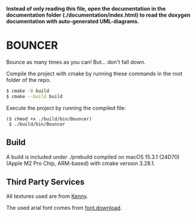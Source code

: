 
 **Instead of only reading this file, open the documentation in the documentation folder (./documentation/index.html) to read the doxygen documentation with auto-generated UML-diagrams.**

# BOUNCER

Bounce as many times as you can! But... don't fall down.

Compile the project with cmake by running these commands in the root folder of the repo.

```bash
$ cmake -B build
$ cmake --build build
```

Execute the project by running the compiled file:

```
($ chmod +x ./build/bin/Bouncer)
 $ ./build/bin/Bouncer
 ```

## Build

A build is included under ./prebuild compiled on macOS 15.3.1 (24D70) (Apple M2 Pro Chip, ARM-based) with cmake version 3.28.1.


## Third Party Services

All textures used are from [Kenny](https://kenney.nl/assets).

The used arial font comes from [font.download](https://font.download/font/arial).

